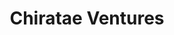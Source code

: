 ---
layout: firm_page
title: "Chiratae Ventures"
id: "chiratae.com"
permalink: "/chirataeventureschiratae.com/"
website: "https://www.chiratae.com"
offices: "Bengaluru (India)"
investment_stages: "Seed, Series A, Series B"
portfolio_companies: "Flipkart, Myntra, FirstCry"
portfolio_link: "https://www.chiratae.com/companies/"
investment_markets: "Mobility, SaaS, EdTech, Commerce 2.0, Healthtech, Climate tech, Fintech, Agri tech, B2B, Deep tech"
founded_year: "2006"
description: "India's premier technology venture capital firm managing over $1.3 billion in assets. Chiratae Ventures focuses on growth-stage startups and has a portfolio including several unicorns. The firm employs a thesis-driven approach, targeting untapped market opportunities."
linkedin: "https://www.linkedin.com/company/chiratae-ventures/"
twitter: "https://twitter.com/ChirataeVC"
instagram: ""
team_page: "https://www.chiratae.com/team/"
investor_type: "Venture Capital"
crunchbase: "https://www.crunchbase.com/organization/idg-ventures-india"
pitchbook: ""

# SEO Optimization
meta_title: "Chiratae Ventures - VC Firm - projectstartups.com"
meta_description: "Chiratae Ventures, India's premier technology venture capital firm managing over $1.3 billion in assets. Chiratae Ventures focuses on growth-stage startups and has a por..."
meta_keywords: "Chiratae Ventures, Mobility, SaaS, EdTech, Commerce 2.0, Healthtech, Climate tech, Fintech, Agri tech, B2B, Deep tech, VC firm, venture capital, startup investor, projectstartups.com"
canonical_url: "https://vc.projectstartups.com/chirataeventureschiratae.com/"
---